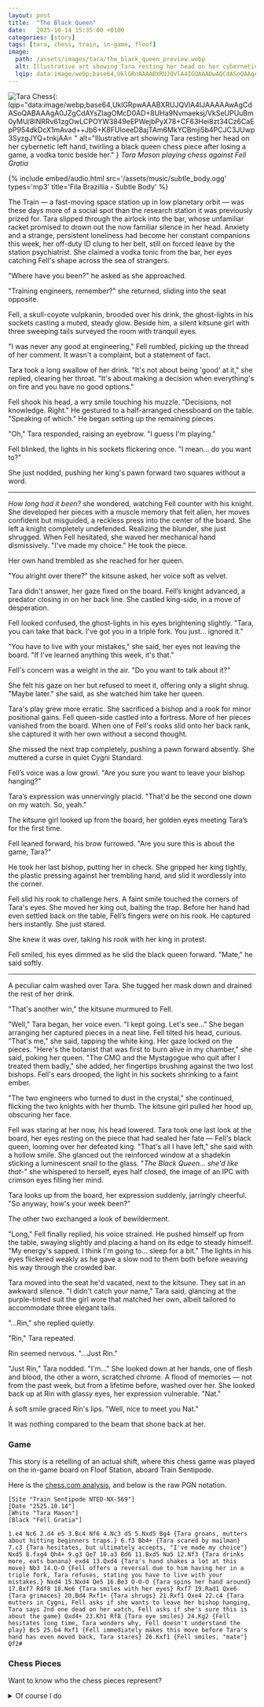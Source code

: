 ```yaml
---
layout: post
title:  "The Black Queen"
date:   2025-10-14 15:35:00 +0100
categories: [story]
tags: [tara, chess, train, in-game, floof]
image:
  path: /assets/images/tara/the_black_queen_preview.webp
  alt: Illustrative art showing Tara resting her head on her cybernetic left hand, twirling a black queen chess piece after losing a game, a vodka tonic beside her.
  lqip: data:image/webp;base64,UklGRnAAAABXRUJQVlA4IGQAAADwAQCdASoQAAgAAgA0JaACdADc74YpbwAA/vRK84kEv3ziCTeOjYAvmZmg0FW10Z5gavxKvah27yF0fmezNn/bYcuwHTLHI8ITStkJjXf8PL803+RTv9zkYvafNQom3nCywyAA
---
```

![Tara Chess](/assets/images/tara/the_black_queen.webp){: lqip="data:image/webp;base64,UklGRpwAAABXRUJQVlA4IJAAAAAwAgCdASoQABAAAgA0JZgCdAYsZlagOMcD0AD+8UHa9Nvmaeksj/VkSeUPUuBm0yMU/8lNRRv61zgOwLCPOYW3849eEPWejbPyX78+CF63Hei8zt34Cz6CaEpP954dkDcX1mAvad++Jb6+K8FUIoeeD8ajTAm6MkYCBmji5b4PCJC3JUwp3SyzgJYQ+tnkjAA=
" alt="Illustrative art showing Tara resting her head on her cybernetic left hand, twirling a black queen chess piece after losing a game, a vodka tonic beside her." }
_Tara Mason playing chess against Fell Gratia_

{%
  include embed/audio.html
  src='/assets/music/subtle_body.ogg'
  types='mp3'
  title='Fila Brazillia - Subtle Body'
%}

The Train — a fast-moving space station up in low planetary orbit — was these days more of a social spot than the research station it was previously prized for. Tara slipped through the airlock into the bar, whose unfamiliar racket promised to drown out the now familiar silence in her head. Anxiety and a strange, persistent loneliness had become her constant companions this week, her off-duty ID clung to her belt, still on forced leave by the station psychiatrist. She claimed a vodka tonic from the bar, her eyes catching Fell's shape across the sea of strangers.

"Where have you been?" he asked as she approached.

"Training engineers, remember?" she returned, sliding into the seat opposite.

Fell, a skull-coyote vulpkanin, brooded over his drink, the ghost-lights in his sockets casting a muted, steady glow. Beside him, a silent kitsune girl with three sweeping tails surveyed the room with tranquil eyes.

"I was never any good at engineering," Fell rumbled, picking up the thread of her comment. It wasn't a complaint, but a statement of fact.

Tara took a long swallow of her drink. "It's not about being 'good' at it," she replied, clearing her throat. "It's about making a decision when everything's on fire and you have no good options."

Fell shook his head, a wry smile touching his muzzle. "Decisions, not knowledge. Right." He gestured to a half-arranged chessboard on the table. "Speaking of which." He began setting up the remaining pieces.

"Oh," Tara responded, raising an eyebrow. "I guess I'm playing."

Fell blinked, the lights in his sockets flickering once. "I mean... do you want to?"

She just nodded, pushing her king's pawn forward two squares without a word.

---

*How long had it been?* she wondered, watching Fell counter with his knight. She developed her pieces with a muscle memory that felt alien, her moves confident but misguided, a reckless press into the center of the board. She left a knight completely undefended. Realizing the blunder, she just shrugged. When Fell hesitated, she waved her mechanical hand dismissively. "I've made my choice." He took the piece.

Her own hand trembled as she reached for her queen.

"You alright over there?" the kitsune asked, her voice soft as velvet.

Tara didn't answer, her gaze fixed on the board. Fell’s knight advanced, a predator closing in on her back line. She castled king-side, in a move of desperation.

Fell looked confused, the ghost-lights in his eyes brightening slightly. "Tara, you can take that back. I've got you in a triple fork. You just... ignored it."

"You have to live with your mistakes," she said, her eyes not leaving the board. "If I've learned anything this week, it's that."

Fell's concern was a weight in the air. "Do you want to talk about it?"

She felt his gaze on her but refused to meet it, offering only a slight shrug. "Maybe later." she said, as she watched him take her queen.

Tara's play grew more erratic. She sacrificed a bishop and a rook for minor positional gains. Fell queen-side castled into a fortress. More of her pieces vanished from the board. When one of Fell's rooks slid onto her back rank, she captured it with her own without a second thought.

She missed the next trap completely, pushing a pawn forward absently. She muttered a curse in quiet Cygni Standard.

Fell’s voice was a low growl. "Are you sure you want to leave your bishop hanging?"

Tara’s expression was unnervingly placid. "That'd be the second one down on my watch. So, yeah."

The kitsune girl looked up from the board, her golden eyes meeting Tara’s for the first time.

Fell leaned forward, his brow furrowed. "Are you sure this is about the game, Tara?"

He took her last bishop, putting her in check. She gripped her king tightly, the plastic pressing against her trembling hand, and slid it wordlessly into the corner.

Fell slid his rook to challenge hers. A faint smile touched the corners of Tara's eyes. She moved her king out, baiting the trap. Before her hand had even settled back on the table, Fell’s fingers were on his rook. He captured hers instantly. She just stared.

She knew it was over, taking his rook with her king in protest.

Fell smiled, his eyes dimmed as he slid the black queen forward. "Mate," he said softly.

---

A peculiar calm washed over Tara. She tugged her mask down and drained the rest of her drink.

"That's another win," the kitsune murmured to Fell.

"Well," Tara began, her voice even. "I kept going. Let's see..." She began arranging her captured pieces in a neat line. Fell tilted his head, curious. "That's me," she said, tapping the white king. Her gaze locked on the pieces. "Here's the botanist that was first to burn alive in my chamber," she said, poking her queen. "The CMO and the Mystagogue who quit after I treated them badly," she added, her fingertips brushing against the two lost bishops. Fell's ears drooped, the light in his sockets shrinking to a faint ember.

"The two engineers who turned to dust in the crystal," she continued, flicking the two knights with her thumb. The kitsune girl pulled her hood up, obscuring her face.

Fell was staring at her now, his head lowered. Tara took one last look at the board, her eyes resting on the piece that had sealed her fate — Fell's black queen, looming over her defeated king. "That's all I have left," she said with a hollow smile. She glanced out the reinforced window at a shadekin sticking a luminescent snail to the glass. "*The Black Queen... she'd like that-*" she whispered to herself, eyes half closed, the image of an IPC with crimson eyes filling her mind.

Tara looks up from the board, her expression suddenly, jarringly cheerful. "So anyway, how's your week been?"

The other two exchanged a look of bewilderment.

"Long," Fell finally replied, his voice strained. He pushed himself up from the table, swaying slightly and placing a hand on its edge to steady himself. "My energy's sapped. I think I'm going to... sleep for a bit." The lights in his eyes flickered weakly as he gave a slow nod to them both before weaving his way through the crowded bar.

Tara moved into the seat he'd vacated, next to the kitsune. They sat in an awkward silence. "I didn't catch your name," Tara said, glancing at the purple-tinted suit the girl wore that matched her own, albeit tailored to accommodate three elegant tails.

"...Rin," she replied quietly.

"Rin," Tara repeated.

Rin seemed nervous. "...Just Rin."

"Just Rin," Tara nodded. "I'm..." She looked down at her hands, one of flesh and blood, the other a worn, scratched chrome. A flood of memories — not from the past week, but from a lifetime before, washed over her. She looked back up at Rin with glassy eyes, her expression vulnerable. "Nat."

A soft smile graced Rin's lips. "Well, nice to meet you Nat."

It was nothing compared to the beam that shone back at her.

### Game

This story is a retelling of an actual shift, where this chess game was played on the in-game board on Floof Station, aboard Train Sentipode.

Here is the [chess.com analysis](https://www.chess.com/analysis/game/pgn/3hD79TDNYN/), and below is the raw PGN notation.

```
[Site "Train Sentipode NTED-NX-569"]
[Date "2525.10.14"]
[White "Tara Mason"]
[Black "Fell Gratia"]

1.e4 Nc6 2.d4 e5 3.Bc4 Nf6 4.Nc3 d5 5.Nxd5 Bg4 {Tara groans, mutters about hitting beginners traps.} 6.f3 Bb4+ {Tara scared by mailman} 7.c3 {Tara hesitates, but ultimately accepts, "I've made my choice"} Nxd5 8.fxg4 Qh4+ 9.g3 Qe7 10.a3 Bd6 11.Bxd5 Na5 12.Nf3 {Tara drinks more, eats banana} exd4 13.Qxd4 {Tara's hand shakes a lot at this move} Nb3 14.O-O {Fell offers a reversal due to him having her in a triple fork, Tara refuses, stating you have to live with your mistakes.} Nxd4 15.Nxd4 Qe5 16.Be3 O-O-O {Tara spins her hand around} 17.Bxf7 Rdf8 18.Ne6 {Tara smiles with her eyes} Rxf7 19.Rad1 Qxe6 {Tara grimaces} 20.Bd4 Rxf1+ {Tara shrugs} 21.Rxf1 Qxe4 22.c4 {Tara mutters in Cygni, Fell asks if she wants to leave her bishop hanging, Tara says 2nd one dead on her watch, Fell asks if she's sure this is about the game} Qxd4+ 23.Kh1 Rf8 {Tara eye smiles} 24.Kg2 {Fell hesitates long time, Tara wonders why, Fell doesn't understand the play} Bc5 25.b4 Rxf1 {Fell immediately makes this move before Tara's hand has even moved back, Tara stares} 26.Kxf1 {Fell smiles, "mate"} Qf2#
```


### Chess Pieces

Want to know who the chess pieces represent?
<details>
  <summary>Of course I do</summary>
  <ul>
    <li>White Queen: Serenity</li>
    <li>Bishops: Twelve, Euphoria</li>
    <li>Knights: Lonesome, Aurelius</li>
    <li>Rooks: Aenus, Tide</li>
    <li>Black Queen: ...</li>
  </ul>
</details>
